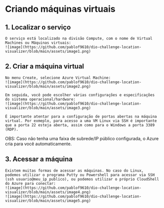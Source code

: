 # Criando máquinas virtuais

## 1. Localizar o serviço

    O serviço está localizado na divisão Compute, com o nome de Virtual Machines ou Máquinas virtuais:
    ![image](https://github.com/pablof9610/dio-challenge-location-visualizer/blob/main/assets/image1.png)

## 2. Criar a máquina virtual
    No menu Create, selecione Azure Virtual Machine:
    ![image](https://github.com/pablof9610/dio-challenge-location-visualizer/blob/main/assets/image2.png)

    Em seguida, você pode escolher várias configurações e especificações do sistema operacional/hardware:
    ![image](https://github.com/pablof9610/dio-challenge-location-visualizer/blob/main/assets/image3.png)

    É importante atentar para a configuração de portas abertas na máquina virtual. Por exmeplo, para acesso a uma VM Linux via SSH é importante que a porta 22 esteja aberta, assim como para o Windows a porta 3389 (RDP).

OBS: Caso não tenha uma faixa de subrede/IP público configurada, o Azure cria para você automaticamente.

## 3. Acessar a máquina
    Existem muitas formas de acessar as máquinas. No caso do Linux, podemos utilizar o programa Putty ou Powershell para acessar via SSH (ssh usuario@meu_ip_publico), ou podemos utilizar o próprio CloudShell do Azure para conectar:
    ![image](https://github.com/pablof9610/dio-challenge-location-visualizer/blob/main/assets/image4.png)
    ![image](https://github.com/pablof9610/dio-challenge-location-visualizer/blob/main/assets/image5.png)
